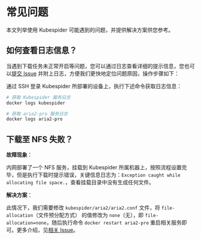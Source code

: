 # 常见问题

本文列举使用 Kubespider 可能遇到的问题，并提供解决方案供您参考。

## 如何查看日志信息？

当遇到下载任务未正常开启等问题，您可以通过日志查看详细的提示信息，您也可以[提交 Issue](https://github.com/opennaslab/kubespider/issues) 并附上日志，方便我们更快地定位问题原因，操作步骤如下：

通过 SSH 登录 Kubespider 所部署的设备上，执行下述命令获取日志信息：

```bash
# 获取 Kubespider 服务日志
docker logs kubespider

# 获取 aria2-pro 服务日志
docker logs aria2-pro
```

## 下载至 NFS 失败？

**故障现象**：

内网部署了一个 NFS 服务，挂载到 Kubespider 所属机器上，按照流程设置完毕，但是执行下载时提示错误，关键信息日志为：`Exception caught while allocating file space.`，查看挂载目录中没有生成任何文件。

**解决方案**：

此情况下，我们需要修改 `kubespider/aria2/aria2.conf` 文件，将 `file-allocation`（文件预分配方式） 的值修改为 `none`（无），即 `file-allocation=none`，随后执行命令 `docker restart aria2-pro` 重启相关服务即可。更多介绍，见[相关 Issue](https://github.com/aria2/aria2/issues/1032)。
